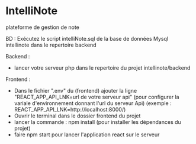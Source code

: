 # IntelliNote
plateforme de gestion de note

BD :
Exécutez le script intelliNote.sql de la base de données Mysql intellinote dans le repertoire backend

Backend :
- lancer votre serveur php dans le repertoire du projet intellinote/backend 

Frontend :
- Dans le fichier ".env" du (frontend) ajouter la ligne "REACT_APP_API_LNK=url de votre serveur api" (pour configurer la variale d'environnement donnant l'url du serveur Api)
  (exemple : REACT_APP_API_LNK=http://localhost:8000/)
- Ouvrir le terminal dans le dossier frontend du projet
- lancer la commande : npm install (pour installer les dépendances du projet)
- faire npm start pour lancer l'application react sur le serveur
